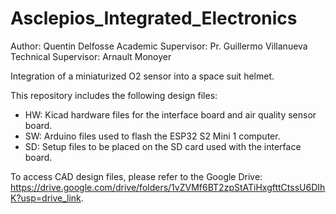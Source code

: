 # Asclepios_Integrated_Electronics

Author: Quentin Delfosse
Academic Supervisor: Pr. Guillermo Villanueva
Technical Supervisor: Arnault Monoyer

Integration of a miniaturized O2 sensor into a space suit helmet.

This repository includes the following design files:
- HW: Kicad hardware files for the interface board and air quality sensor board.
- SW: Arduino files used to flash the ESP32 S2 Mini 1 computer.
- SD: Setup files to be placed on the SD card used with the interface board.

To access CAD design files, please refer to the Google Drive: https://drive.google.com/drive/folders/1vZVMf6BT2zpStATiHxgfttCtssU6DIhK?usp=drive_link.
